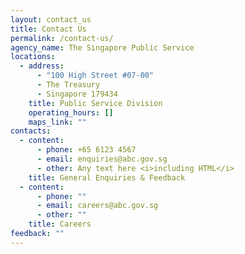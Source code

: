 ```yaml
---
layout: contact_us
title: Contact Us
permalink: /contact-us/
agency_name: The Singapore Public Service
locations:
  - address:
      - "100 High Street #07-00"
      - The Treasury
      - Singapore 179434
    title: Public Service Division
    operating_hours: []
    maps_link: ""
contacts:
  - content:
      - phone: +65 6123 4567
      - email: enquiries@abc.gov.sg
      - other: Any text here <i>including HTML</i>
    title: General Enquiries & Feedback
  - content:
      - phone: ""
      - email: careers@abc.gov.sg
      - other: ""
    title: Careers
feedback: ""
---
```

